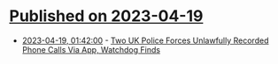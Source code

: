 # [Published on 2023-04-19](index.md)

* [2023-04-19, 01:42:00](https://news.slashdot.org/story/23/04/18/237229/two-uk-police-forces-unlawfully-recorded-phone-calls-via-app-watchdog-finds?utm_source=rss1.0mainlinkanon&utm_medium=feed) - [Two UK Police Forces Unlawfully Recorded Phone Calls Via App, Watchdog Finds](https://news.slashdot.org/story/23/04/18/237229/two-uk-police-forces-unlawfully-recorded-phone-calls-via-app-watchdog-finds?utm_source=rss1.0mainlinkanon&utm_medium=feed)
